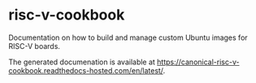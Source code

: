 # risc-v-cookbook
Documentation on how to build and manage custom Ubuntu images for RISC-V boards.

The generated documenation is available at
https://canonical-risc-v-cookbook.readthedocs-hosted.com/en/latest/.
